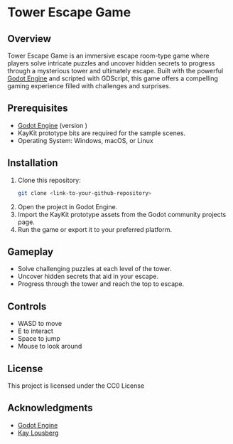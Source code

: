 # Tower Escape Game

## Overview
Tower Escape Game is an immersive escape room-type game where players solve intricate puzzles and uncover hidden secrets to progress through a mysterious tower and ultimately escape. Built with the powerful [Godot Engine](https://godotengine.org/) and scripted with GDScript, this game offers a compelling gaming experience filled with challenges and surprises.

## Prerequisites
- [Godot Engine](https://godotengine.org/) (version <your-required-version>)
- KayKit prototype bits are required for the sample scenes.
- Operating System: Windows, macOS, or Linux

## Installation
1. Clone this repository:
    ```bash
    git clone <link-to-your-github-repository>
    ```
2. Open the project in Godot Engine.
3. Import the KayKit prototype assets from the Godot community projects page.
4. Run the game or export it to your preferred platform.

## Gameplay
- Solve challenging puzzles at each level of the tower.
- Uncover hidden secrets that aid in your escape.
- Progress through the tower and reach the top to escape.

## Controls
- WASD to move
- E to interact
- Space to jump
- Mouse to look around

## License
This project is licensed under the CC0 License
## Acknowledgments
- [Godot Engine](https://godotengine.org/)
- [Kay Lousberg](https://twitter.com/KayLousberg)


